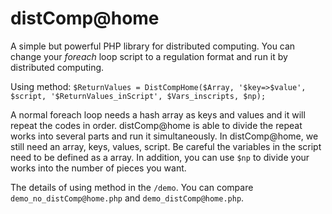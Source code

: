 distComp@home
==============

A simple but powerful PHP library for distributed computing.  You can change your *foreach* loop script to a regulation format and run it by distributed computing.

Using method:
`$ReturnValues = DistCompHome($Array, '$key=>$value', $script, '$ReturnValues_inScript', $Vars_inscripts, $np);`

A normal foreach loop needs a hash array as keys and values and it will repeat the codes in order.  distComp@home is able to divide the repeat works into several parts and run it simultaneously. In distComp@home, we still need an array, keys, values, script. Be careful the variables in the script need to be defined as a array.  In addition, you can use `$np` to divide your works into the number of pieces you want.

The details of using method in the `/demo`. You can compare `demo_no_distComp@home.php` and `demo_distComp@home.php`.

